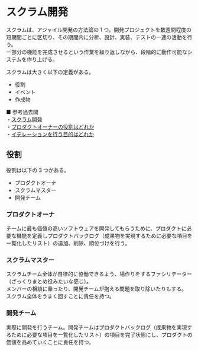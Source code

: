 # スクラム開発

スクラムは、アジャイル開発の方法論の 1 つ。開発プロジェクトを数週間程度の短期間ごとに区切り、その期間内に分析、設計、実装、テストの一連の活動を行う。  
一部分の機能を完成させるという作業を繰り返しながら、段階的に動作可能なシステムを作り上げる。

スクラムは大きく以下の定義がある。

- 役割
- イベント
- 作成物

■ 参考過去問  
・[スクラム開発](https://www.ap-siken.com/kakomon/05_haru/q48.html)  
・[プロダクトオーナーの役割はどれか](https://www.ap-siken.com/kakomon/03_haru/q49.html)  
・[イテレーションを行う目的はどれか](https://www.ap-siken.com/kakomon/30_aki/q50.html)

## 役割

役割は以下の 3 つがある。

- プロダクトオーナ
- スクラムマスター
- 開発チーム

### プロダクトオーナ

チームに最も価値の高いソフトウェアを開発してもらうために、プロダクトに必要な機能を定義しプロダクトバックログ（成果物を実現するために必要な項目を一覧化したリスト）の追加、削除、順位づけを行う。

### スクラムマスター

スクラムチーム全体が自律的に協働できるよう、場作りをするファシリテーター（ざっくりまとめ役みたいな感じ）。  
メンバーの相談に乗ったり、開発チームが抱える問題を取り除いたりもする。  
スクラム全体をうまく回すことに責任を持つ。

### 開発チーム

実際に開発を行うチーム。開発チームはプロダクトバックログ（成果物を実現するために必要な項目を一覧化したリスト）の項目を完了状態にし、プロダクトの価値を高めていくことに責任を持つ。
